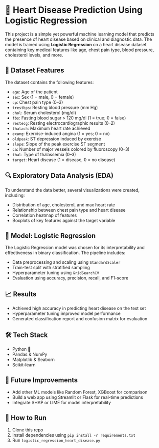 
# 💓 Heart Disease Prediction Using Logistic Regression

This project is a simple yet powerful machine learning model that predicts the presence of heart disease based on clinical and diagnostic data. The model is trained using **Logistic Regression** on a heart disease dataset containing key medical features like age, chest pain type, blood pressure, cholesterol levels, and more.

## 📁 Dataset Features

The dataset contains the following features:

- `age`: Age of the patient
- `sex`: Sex (1 = male, 0 = female)
- `cp`: Chest pain type (0–3)
- `trestbps`: Resting blood pressure (mm Hg)
- `chol`: Serum cholesterol (mg/dl)
- `fbs`: Fasting blood sugar > 120 mg/dl (1 = true; 0 = false)
- `restecg`: Resting electrocardiographic results (0–2)
- `thalach`: Maximum heart rate achieved
- `exang`: Exercise-induced angina (1 = yes; 0 = no)
- `oldpeak`: ST depression induced by exercise
- `slope`: Slope of the peak exercise ST segment
- `ca`: Number of major vessels colored by fluoroscopy (0–3)
- `thal`: Type of thalassemia (0–3)
- `target`: Heart disease (1 = disease, 0 = no disease)

## 🔍 Exploratory Data Analysis (EDA)

To understand the data better, several visualizations were created, including:

- Distribution of age, cholesterol, and max heart rate
- Relationship between chest pain type and heart disease
- Correlation heatmap of features
- Boxplots of key features against the target variable

## 🧠 Model: Logistic Regression

The Logistic Regression model was chosen for its interpretability and effectiveness in binary classification. The pipeline includes:

- Data preprocessing and scaling using `StandardScaler`
- Train-test split with stratified sampling
- Hyperparameter tuning using `GridSearchCV`
- Evaluation using accuracy, precision, recall, and F1-score

## 📈 Results

- Achieved high accuracy in predicting heart disease on the test set
- Hyperparameter tuning improved model performance
- Generated classification report and confusion matrix for evaluation

## 🛠 Tech Stack

- Python 🐍
- Pandas & NumPy
- Matplotlib & Seaborn
- Scikit-learn

## 🚀 Future Improvements

- Add other ML models like Random Forest, XGBoost for comparison
- Build a web app using Streamlit or Flask for real-time predictions
- Integrate SHAP or LIME for model interpretability

## 📌 How to Run

1. Clone this repo
2. Install dependencies using `pip install -r requirements.txt`
3. Run `logistic_regression_heart_disease.py`
